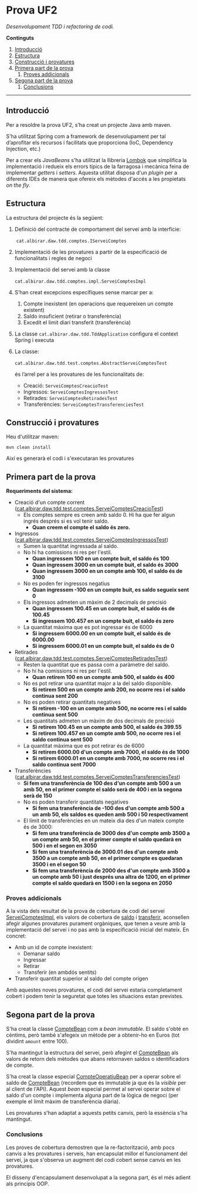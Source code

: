 # Prova UF2

*Desenvolupament TDD i refactoring de codi.*

**Continguts**

1. [Introducció](#Introducci.C3.B3)
2. [Estructura](#Estructura)
3. [Construcció i provatures](#Construcci.C3.B3_i_provatures)
4. [Primera part de la prova](#Primera_part_de_la_prova)
    1. [Proves addicionals](#Proves_addicionals)
5. [Segona part de la prova](#Segona_part_de_la_prova)
    1. [Conclusions](#Conclusions)

------

## Introducció

Per a resoldre la prova UF2, s’ha creat un projecte Java amb maven.

S’ha utilitzat Spring com a framework de desenvolupament per tal d’aprofitar els recursos i facilitats que proporciona (IoC, Dependency Injection, etc.)

Per a crear els *JavaBeans* s'ha utilitzat la llibreria [Lombok](https://projectlombok.org/) que simplifica la implementació i redueix els errors típics de la farragosa i mecànica feina de implementar *getters* i *setters*.
Aquesta utilitat disposa d'un _plugin_ per a diferents IDEs de manera que ofereix els mètodes d'accés a les propietats _on the fly_.

## Estructura

La estructura del projecte és la següent:

1. Definició del contracte de comportament del servei amb la interfície:

   ​	`cat.albirar.daw.tdd.comptes.IServeiComptes`

2. Implementació de les provatures a partir de la especificació de funcionalitats i regles de negoci

3. Implementació del servei amb la classe

   ​	`cat.albirar.daw.tdd.comptes.impl.ServeiComptesImpl`

4. S’han creat excepcions específiques sense marcar per a:

   1. Compte inexistent (en operacions que requereixen un compte existent)
   2. Saldo insuficient (retirar o transferència)
   3. Excedit el limit diari transferit (transferència)

5. La classe `cat.albirar.daw.tdd.TddApplication` configura el context Spring i executa

6. La classe:

   ​	`cat.albirar.daw.tdd.test.comptes.AbstractServeiComptesTest`

   és l’arrel per a les provatures de les funcionalitats de:

   * Creació: `ServeiComptesCreacioTest`
   * Ingressos: `ServeiComptesIngressosTest`
   * Retirades: `ServeiComptesRetiradesTest`
   * Transferències: `ServeiComptesTransferenciesTest`

## Construcció i provatures

Heu d'utilitzar maven:

```
mvn clean install
```

Així es generarà el codi i s'executaran les provatures

## Primera part de la prova

**Requeriments del sistema:**

- Creació d'un compte corrent ([cat.albirar.daw.tdd.test.comptes.ServeiComptesCreacioTest](testapidocs/cat/albirar/daw/tdd/test/comptes/ServeiComptesCreacioTest.html))
    - Els comptes sempre es creen amb saldo 0. Hi ha que fer algun ingrés després si es vol tenir saldo.
        - **Quan creem el compte el saldo és zero.**
- Ingressos ([cat.albirar.daw.tdd.test.comptes.ServeiComptesIngressosTest](testapidocs/cat/albirar/daw/tdd/test/comptes/ServeiComptesIngressosTest.html))
    - Sumen la quantitat ingressada al saldo.
    - No hi ha comissions ni res per l'estil.
        - **Quan ingressem 100 en un compte buit, el saldo és 100**
        - **Quan ingressem 3000 en un compte buit, el saldo és 3000**
        - **Quan ingressem 3000 en un compte amb 100, el saldo és de 3100**
    - No es poden fer ingressos negatius
        - **Quan ingressem -100 en un compte buit, es saldo segueix sent 0**
    - Els ingressos admeten un màxim de 2 decimals de precisió
        - **Quan ingressem 100.45 en un compte buit, el saldo és de 100.45**
        - **Si ingressem 100.457 en un compte buit, el saldo és zero**
    - La quantitat màxima que es pot ingressar és de 6000
        - **Si ingressem 6000.00 en un compte buit, el saldo és de 6000.00**
        - **Si ingressem 6000.01 en un compte buit, el saldo és de 0**
- Retirades ([cat.albirar.daw.tdd.test.comptes.ServeiComptesRetiradesTest](testapidocs/cat/albirar/daw/tdd/test/comptes/ServeiComptesRetiradesTest.html))
    - Resten la quantitat que es passa com a paràmetre del saldo.
    - No hi ha comissions ni res per l'estil.
        - **Quan retirem 100 en un compte amb 500, el saldo és 400**
    - No es pot retirar una quantitat major a la del saldo disponible.
        - **Si retirem 500 en un compte amb 200, no ocorre res i el saldo continua sent 200**
    - No es poden retirar quantitats negatives
        - **Si retirem -100 en un compte amb 500, no ocorre res i el saldo continua sent 500**
    - Les quantitats admeten un màxim de dos decimals de precisió
        - **Si retirem 100.45 en un compte amb 500, el saldo és 399.55**
        - **Si retirem 100.457 en un compte amb 500, no ocorre res i el saldo continua sent 500**
    - La quantitat màxima que es pot retirar és de 6000
        - **Si retirem 6000.00 d'un compte amb 7000, el saldo és de 1000**
        - **Si retirem 6000.01 en un compte amb 7000, no ocorre res i el saldo continua sent 7000**
- Transferències ([cat.albirar.daw.tdd.test.comptes.ServeiComptesTransferenciesTest](testapidocs/cat/albirar/daw/tdd/test/comptes/ServeiComptesTransferenciesTest.html))
    - **Si fem una transferència de 100 des d'un compte amb 500 a un amb 50, en el primer compte el saldo serà de 400 i en la segona serà de 150**
    - No es poden transferir quantitats negatives
        - **Si fem una transferència de -100 des d'un compte amb 500 a un amb 50, els saldos es queden amb 500 i 50 respectivament**
    - El límit de transferències en un mateix dia des d'un mateix compte és de 3000:
        - **Si fem una transferència de 3000 des d'un compte amb 3500 a un compte amb 50, en el primer compte el saldo quedarà en 500 i en el segon en 3050**
        - **Si fem una transferència de 3000.01 des d'un compte amb 3500 a un compte amb 50, en el primer compte es quedaran 3500 i en el segon 50**
        - **Si fem una transferència de 2000 des d'un compte amb 3500 a un compte amb 50 i just després una altra de 1200, en el primer compte el saldo quedarà en 1500 i en la segona en 2050**

### Proves addicionals

A la vista dels resultat de la prova de cobertura de codi del servei [ServeiComptesImpl](jacoco/cat.albirar.daw.tdd.comptes.impl/ServeiComptesImpl.html), els valors de cobertura de [saldo](jacoco/cat.albirar.daw.tdd.comptes.impl/ServeiComptesImpl.java.html#L86) i [transferir](jacoco/cat.albirar.daw.tdd.comptes.impl/ServeiComptesImpl.java.html#L131), aconsellen afegir algunes provatures purament orgàniques, que tenen a veure amb la implementació del servei i no pas amb la especificació inicial del mateix. En concret:
 - Amb un id de compte inexistent:
    - Demanar saldo
    - Ingressar
    - Retirar
    - Transferir (en ambdós sentits)
 - Transferir quantitat superior al saldo del compte origen

Amb aquestes noves provatures, el codi del servei estaria completament cobert i podem tenir la seguretat que totes les situacions estan previstes.


## Segona part de la prova

S'ha creat la classe [CompteBean](apidocs/cat/albirar/daw/tdd/comptes/CompteBean.html) com a _bean immutable_. El saldo s'obté en cèntims, però també s'afegeix un mètode per a obtenir-ho en Euros (tot dividint `amount` entre 100).

S'ha mantingut la estructura del servei, però afegint el [CompteBean](apidocs/cat/albirar/daw/tdd/comptes/CompteBean.html) als valors de retorn dels mètodes que abans retornaven saldos o identificadors de compte.

S'ha creat la classe especial [CompteOperatiuBean](apidocs/cat/albirar/daw/tdd/comptes/CompteOperatiuBean.html) per a operar sobre el saldo de [CompteBean](apidocs/cat/albirar/daw/tdd/comptes/CompteBean.html) (recordem que és immutable ja que és la _visible_ per al client de l'API).
Aquest *bean* especial permet al servei operar sobre el saldo d'un compte i implementa alguna part de la lògica de negoci (per exemple el límit màxim de transferència diària).


Les provatures s'han adaptat a aquests petits canvis, però la essència s'ha mantingut.

### Conclusions

Les proves de cobertura demostren que la re-factorització, amb pocs canvis a les provatures i serveis, han encapsulat millor el funcionament del servei, ja que s'observa un augment del codi cobert sense canvis en les provatures.

El disseny d'encapsulament desenvolupat a la segona part, és el més adient als principis OOP.

